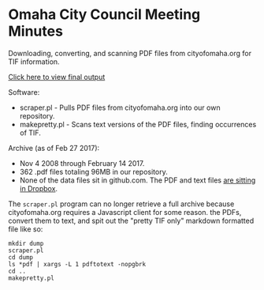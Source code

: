 # Omaha City Council Meeting Minutes

Downloading, converting, and scanning PDF files from cityofomaha.org for TIF information.

[Click here to view final output](https://github.com/opennebraska/pri-tif/tree/master/cityofomaha.org/tif_pretty)

Software:
* scraper.pl - Pulls PDF files from cityofomaha.org into our own repository.
* makepretty.pl - Scans text versions of the PDF files, finding occurrences of TIF.

Archive (as of Feb 27 2017):
* Nov 4 2008 through February 14 2017.
* 362 .pdf files totaling 96MB in our repository.
* None of the data files sit in github.com. The PDF and text files [are sitting in Dropbox](https://www.dropbox.com/sh/lb1kwtfou7b2kg4/AACAZrrrBOnzRUmgK6ek14a1a?dl=0).

The `scraper.pl` program can no longer retrieve a full archive because cityofomaha.org
requires a Javascript client for some reason. 
the PDFs, convert them to text, and spit out the "pretty TIF only" 
markdown formatted file like so: 

````
mkdir dump
scraper.pl
cd dump
ls *pdf | xargs -L 1 pdftotext -nopgbrk
cd ..
makepretty.pl
````
